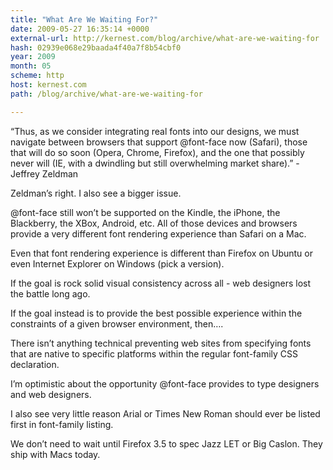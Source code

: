 ```yaml
---
title: "What Are We Waiting For?"
date: 2009-05-27 16:35:14 +0000
external-url: http://kernest.com/blog/archive/what-are-we-waiting-for
hash: 02939e068e29baada4f40a7f8b54cbf0
year: 2009
month: 05
scheme: http
host: kernest.com
path: /blog/archive/what-are-we-waiting-for

---
```


“Thus, as we consider integrating real fonts into our designs, we must navigate between browsers that support @font-face now (Safari), those that will do so soon (Opera, Chrome, Firefox), and the one that possibly never will (IE, with a dwindling but still overwhelming market share).”  - Jeffrey Zeldman

Zeldman’s right. I also see a bigger issue.

@font-face still won’t be supported on the Kindle, the iPhone, the Blackberry, the XBox, Android, etc. All of those devices and browsers provide a very different font rendering experience than Safari on a Mac.

Even that font rendering experience is different than Firefox on Ubuntu or even Internet Explorer on Windows (pick a version).

If the goal is rock solid visual consistency across all - web designers lost the battle long ago. 

If the goal instead is to provide the best possible experience within the constraints of a given browser environment, then….

There isn’t anything technical preventing web sites from specifying fonts that are native to specific platforms within the regular font-family CSS declaration.

I’m optimistic about the opportunity  @font-face provides to type designers and web designers. 

I also see very little reason Arial or Times New Roman should ever be listed first in font-family listing.

We don’t need to wait until Firefox 3.5 to spec Jazz LET or Big Caslon. They ship with Macs today.

